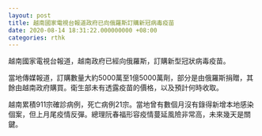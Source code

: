 ```yaml
---
layout: post
title: 越南國家電視台報道政府已向俄羅斯訂購新冠病毒疫苗
date: 2020-08-14 18:31:22.000000000 +08:00
categories: rthk
---
```


越南國家電視台報道，越南政府已經向俄羅斯，訂購新型冠狀病毒疫苗。

當地傳媒報道，訂購數量大約5000萬至1億5000萬劑，部分是由俄羅斯捐贈，其餘由越南政府購買。衛生部未有透露疫苗的價格，以及預計何時收取。

越南累積911宗確診病例，死亡病例21宗。當地曾有數個月沒有錄得新增本地感染個案，但上月尾疫情反彈。總理阮春福形容疫情蔓延風險非常高，未來幾天是關鍵。
